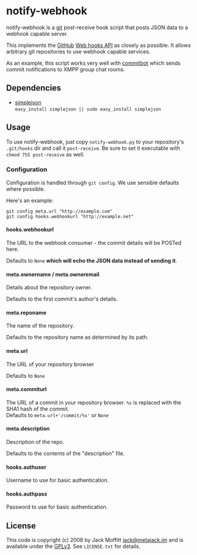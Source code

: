 # notify-webhook

notify-webhook is a [git](http://git.or.cz) post-receive hook script
that posts JSON data to a webhook capable server.

This implements the [GitHub](http://github.com) [Web hooks
API](http://github.com/guides/post-receive-hooks) as closely as
possible.  It allows arbitrary git repositories to use webhook
capable services.

As an example, this script works very well with
[commitbot](http://github.com/metajack/commitbot/tree/master) which
sends commit notifications to XMPP group chat rooms.

## Dependencies

* [simplejson](http://pypi.python.org/pypi/simplejson)  
`easy_install simplejson || sudo easy_install simplejson`

## Usage

To use notify-webhook, just copy `notify-webhook.py` to your
repository's `.git/hooks` dir and call it `post-receive`. Be sure to
set it executable with `chmod 755 post-receive` as well.

### Configuration

Configuration is handled through `git config`. We use sensible defaults
where possible.

Here's an example:

    git config meta.url "http://example.com"
    git config hooks.webhookurl "http://example.net"

#### hooks.webhookurl
The URL to the webhook consumer - the commit details will be POSTed
here.

Defaults to `None` **which will echo the JSON data instead of sending
it**.

#### meta.ownername / meta.owneremail
Details about the repository owner.

Defaults to the first commit's author's details.

#### meta.reponame
The name of the repository.

Defaults to the repository name as determined by its path.

#### meta.url
The URL of your repository browser

Defaults to `None`

#### meta.commiturl
The URL of a commit in your repository browser. `%s` is replaced with
the SHA1 hash of the commit.  
Defaults to `meta.url+'/commit/%s'` or `None`

#### meta.description
Description of the repo.

Defaults to the contents of the "description" file.

#### hooks.authuser
Username to use for basic authentication.

#### hooks.authpass
Password to use for basic authentication.

## License

This code is copyright (c) 2008 by Jack Moffitt <jack@metajack.im> and
is available under the [GPLv3](http://www.gnu.org/licenses/gpl.html).
See `LICENSE.txt` for details.
